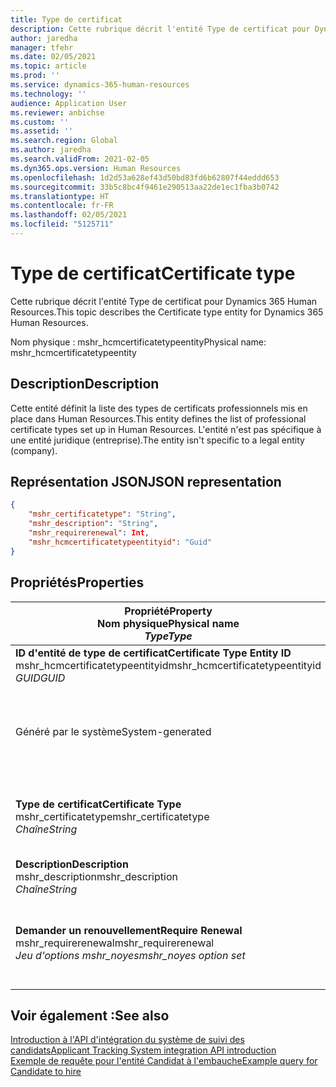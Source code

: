 ```yaml
---
title: Type de certificat
description: Cette rubrique décrit l'entité Type de certificat pour Dynamics 365 Human Resources.
author: jaredha
manager: tfehr
ms.date: 02/05/2021
ms.topic: article
ms.prod: ''
ms.service: dynamics-365-human-resources
ms.technology: ''
audience: Application User
ms.reviewer: anbichse
ms.custom: ''
ms.assetid: ''
ms.search.region: Global
ms.author: jaredha
ms.search.validFrom: 2021-02-05
ms.dyn365.ops.version: Human Resources
ms.openlocfilehash: 1d2d53a628ef43d50bd83fd6b62807f44eddd653
ms.sourcegitcommit: 33b5c8bc4f9461e290513aa22de1ec1fba3b0742
ms.translationtype: HT
ms.contentlocale: fr-FR
ms.lasthandoff: 02/05/2021
ms.locfileid: "5125711"
---
```

# <a name="certificate-type"></a><span data-ttu-id="a3992-103">Type de certificat</span><span class="sxs-lookup"><span data-stu-id="a3992-103">Certificate type</span></span>

<span data-ttu-id="a3992-104">Cette rubrique décrit l'entité Type de certificat pour Dynamics 365 Human Resources.</span><span class="sxs-lookup"><span data-stu-id="a3992-104">This topic describes the Certificate type entity for Dynamics 365 Human Resources.</span></span>

<span data-ttu-id="a3992-105">Nom physique : mshr_hcmcertificatetypeentity</span><span class="sxs-lookup"><span data-stu-id="a3992-105">Physical name: mshr_hcmcertificatetypeentity</span></span>

## <a name="description"></a><span data-ttu-id="a3992-106">Description</span><span class="sxs-lookup"><span data-stu-id="a3992-106">Description</span></span>

<span data-ttu-id="a3992-107">Cette entité définit la liste des types de certificats professionnels mis en place dans Human Resources.</span><span class="sxs-lookup"><span data-stu-id="a3992-107">This entity defines the list of professional certificate types set up in Human Resources.</span></span> <span data-ttu-id="a3992-108">L'entité n'est pas spécifique à une entité juridique (entreprise).</span><span class="sxs-lookup"><span data-stu-id="a3992-108">The entity isn't specific to a legal entity (company).</span></span>

## <a name="json-representation"></a><span data-ttu-id="a3992-109">Représentation JSON</span><span class="sxs-lookup"><span data-stu-id="a3992-109">JSON representation</span></span>

```json
{
    "mshr_certificatetype": "String",
    "mshr_description": "String",
    "mshr_requirerenewal": Int,
    "mshr_hcmcertificatetypeentityid": "Guid"
}
```

## <a name="properties"></a><span data-ttu-id="a3992-110">Propriétés</span><span class="sxs-lookup"><span data-stu-id="a3992-110">Properties</span></span>

| <span data-ttu-id="a3992-111">Propriété</span><span class="sxs-lookup"><span data-stu-id="a3992-111">Property</span></span><br><span data-ttu-id="a3992-112">**Nom physique**</span><span class="sxs-lookup"><span data-stu-id="a3992-112">**Physical name**</span></span><br><span data-ttu-id="a3992-113">**_Type_**</span><span class="sxs-lookup"><span data-stu-id="a3992-113">**_Type_**</span></span> | <span data-ttu-id="a3992-114">Cas d’emploi</span><span class="sxs-lookup"><span data-stu-id="a3992-114">Use</span></span> | <span data-ttu-id="a3992-115">Description</span><span class="sxs-lookup"><span data-stu-id="a3992-115">Description</span></span> |
| --- | --- | --- |
| <span data-ttu-id="a3992-116">**ID d'entité de type de certificat**</span><span class="sxs-lookup"><span data-stu-id="a3992-116">**Certificate Type Entity ID**</span></span><br><span data-ttu-id="a3992-117">mshr_hcmcertificatetypeentityid</span><span class="sxs-lookup"><span data-stu-id="a3992-117">mshr_hcmcertificatetypeentityid</span></span><br><span data-ttu-id="a3992-118">*GUID*</span><span class="sxs-lookup"><span data-stu-id="a3992-118">*GUID*</span></span> | <span data-ttu-id="a3992-119">Lecture seule</span><span class="sxs-lookup"><span data-stu-id="a3992-119">Read-only</span></span><br><span data-ttu-id="a3992-120">Requis</span><span class="sxs-lookup"><span data-stu-id="a3992-120">Required</span></span> 
<span data-ttu-id="a3992-121">Généré par le système</span><span class="sxs-lookup"><span data-stu-id="a3992-121">System-generated</span></span> | <span data-ttu-id="a3992-122">Identificateur principal unique pour le type de certificat.</span><span class="sxs-lookup"><span data-stu-id="a3992-122">Unique primary identifier for the certificate type.</span></span> |
| <span data-ttu-id="a3992-123">**Type de certificat**</span><span class="sxs-lookup"><span data-stu-id="a3992-123">**Certificate Type**</span></span><br><span data-ttu-id="a3992-124">mshr_certificatetype</span><span class="sxs-lookup"><span data-stu-id="a3992-124">mshr_certificatetype</span></span><br><span data-ttu-id="a3992-125">*Chaîne*</span><span class="sxs-lookup"><span data-stu-id="a3992-125">*String*</span></span> | <span data-ttu-id="a3992-126">Lecture/écriture</span><span class="sxs-lookup"><span data-stu-id="a3992-126">Read/write</span></span><br><span data-ttu-id="a3992-127">Requis</span><span class="sxs-lookup"><span data-stu-id="a3992-127">Required</span></span> | <span data-ttu-id="a3992-128">Identificateur unique lisible par l'utilisateur pour le type de certificat.</span><span class="sxs-lookup"><span data-stu-id="a3992-128">Unique user-readable identifier for the certificate type.</span></span> |
| <span data-ttu-id="a3992-129">**Description**</span><span class="sxs-lookup"><span data-stu-id="a3992-129">**Description**</span></span><br><span data-ttu-id="a3992-130">mshr_description</span><span class="sxs-lookup"><span data-stu-id="a3992-130">mshr_description</span></span><br><span data-ttu-id="a3992-131">*Chaîne*</span><span class="sxs-lookup"><span data-stu-id="a3992-131">*String*</span></span> | <span data-ttu-id="a3992-132">Lecture/écriture</span><span class="sxs-lookup"><span data-stu-id="a3992-132">Read/write</span></span><br><span data-ttu-id="a3992-133">Requis</span><span class="sxs-lookup"><span data-stu-id="a3992-133">Required</span></span> | <span data-ttu-id="a3992-134">Description du type de certificat.</span><span class="sxs-lookup"><span data-stu-id="a3992-134">Description of the certificate type.</span></span> |
| <span data-ttu-id="a3992-135">**Demander un renouvellement**</span><span class="sxs-lookup"><span data-stu-id="a3992-135">**Require Renewal**</span></span><br><span data-ttu-id="a3992-136">mshr_requirerenewal</span><span class="sxs-lookup"><span data-stu-id="a3992-136">mshr_requirerenewal</span></span><br><span data-ttu-id="a3992-137">*Jeu d'options mshr_noyes*</span><span class="sxs-lookup"><span data-stu-id="a3992-137">*mshr_noyes option set*</span></span> | <span data-ttu-id="a3992-138">Lecture/écriture</span><span class="sxs-lookup"><span data-stu-id="a3992-138">Read/write</span></span><br><span data-ttu-id="a3992-139">Facultatif</span><span class="sxs-lookup"><span data-stu-id="a3992-139">Optional</span></span> | <span data-ttu-id="a3992-140">Indique si le renouvellement est requis pour le certificat.</span><span class="sxs-lookup"><span data-stu-id="a3992-140">Indicates whether renewal is required for the certificate.</span></span> |

## <a name="see-also"></a><span data-ttu-id="a3992-141">Voir également :</span><span class="sxs-lookup"><span data-stu-id="a3992-141">See also</span></span>

[<span data-ttu-id="a3992-142">Introduction à l'API d'intégration du système de suivi des candidats</span><span class="sxs-lookup"><span data-stu-id="a3992-142">Applicant Tracking System integration API introduction</span></span>](hr-admin-integration-ats-api-introduction.md)<br>
[<span data-ttu-id="a3992-143">Exemple de requête pour l'entité Candidat à l'embauche</span><span class="sxs-lookup"><span data-stu-id="a3992-143">Example query for Candidate to hire</span></span>](hr-admin-integration-ats-api-candidate-to-hire-example-query.md)

